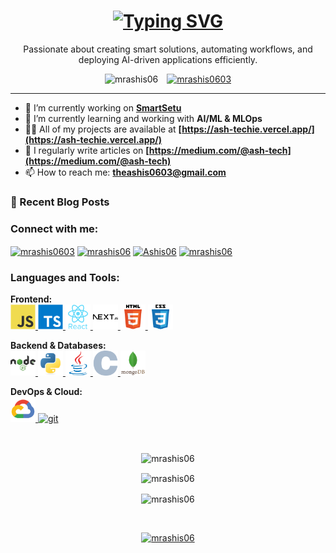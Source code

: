 <h1 align="center">
  <a href="https://ash-techie.vercel.app/">
    <img src="https://readme-typing-svg.herokuapp.com?font=Jetbrains+mono&size=30&pause=150&color=00BFFF&center=true&vCenter=true&width=435&lines=Hi+there+%F0%9F%91%8B;I'm+Ashis+Kumar+Rai;AI%2FML+%26+MLOps+Enthusiast;Full+Stack+Developer;DevOps+Practitioner" alt="Typing SVG" />
  </a>
</h1>

<p align="center">Passionate about creating smart solutions, automating workflows, and deploying AI-driven applications efficiently.</p>

<p align="center"> 
  <img src="https://komarev.com/ghpvc/?username=mrashis06&label=Profile%20views&color=0e75b6&style=flat" alt="mrashis06" /> 
  <a href="https://twitter.com/mrashis0603" target="blank" style="margin-left: 10px;">
    <img src="https://img.shields.io/twitter/follow/mrashis0603?logo=twitter&style=for-the-badge" alt="mrashis0603" />
  </a> 
</p>

---

- 🔭 I’m currently working on **[SmartSetu](https://smart-setu.vercel.app/)**
- 🌱 I’m currently learning and working with **AI/ML & MLOps**
- 👨‍💻 All of my projects are available at **[https://ash-techie.vercel.app/](https://ash-techie.vercel.app/)**
- 📝 I regularly write articles on **[https://medium.com/@ash-tech](https://medium.com/@ash-tech)**
- 📫 How to reach me: **theashis0603@gmail.com**

<h3 align="left">📰 Recent Blog Posts</h3>

<h3 align="left">Connect with me:</h3>
<p align="left">
  <a href="https://twitter.com/mrashis0603" target="blank"><img align="center" src="https://raw.githubusercontent.com/rahuldkjain/github-profile-readme-generator/master/src/images/icons/Social/twitter.svg" alt="mrashis0603" height="30" width="40" /></a>
  <a href="https://www.linkedin.com/in/mrashis06/" target="blank"><img align="center" src="https://raw.githubusercontent.com/rahuldkjain/github-profile-readme-generator/master/src/images/icons/Social/linked-in-alt.svg" alt="mrashis06" height="30" width="40" /></a>
  <a href="https://leetcode.com/u/Ashis06/" target="blank"><img align="center" src="https://raw.githubusercontent.com/rahuldkjain/github-profile-readme-generator/master/src/images/icons/Social/leet-code.svg" alt="Ashis06" height="30" width="40" /></a>
  <a href="https://www.geeksforgeeks.org/user/mrashis06/" target="blank"><img align="center" src="https://raw.githubusercontent.com/rahuldkjain/github-profile-readme-generator/master/src/images/icons/Social/geeks-for-geeks.svg" alt="mrashis06" height="30" width="40" /></a>
</p>

<h3 align="left">Languages and Tools:</h3>
<p align="left">
  <strong>Frontend:</strong><br>
  <a href="https://developer.mozilla.org/en-US/docs/Web/JavaScript" target="_blank" rel="noreferrer"> <img src="https://raw.githubusercontent.com/devicons/devicon/master/icons/javascript/javascript-original.svg" alt="javascript" width="40" height="40"/> </a> 
  <a href="https://www.typescriptlang.org/" target="_blank" rel="noreferrer"> <img src="https://raw.githubusercontent.com/devicons/devicon/master/icons/typescript/typescript-original.svg" alt="typescript" width="40" height="40"/> </a> 
  <a href="https://reactjs.org/" target="_blank" rel="noreferrer"> <img src="https://raw.githubusercontent.com/devicons/devicon/master/icons/react/react-original-wordmark.svg" alt="react" width="40" height="40"/> </a>
  <a href="https://nextjs.org/" target="_blank" rel="noreferrer"> <img src="https://raw.githubusercontent.com/devicons/devicon/master/icons/nextjs/nextjs-original-wordmark.svg" alt="nextjs" width="40" height="40"/> </a>
  <a href="https://www.w3.org/html/" target="_blank" rel="noreferrer"> <img src="https://raw.githubusercontent.com/devicons/devicon/master/icons/html5/html5-original-wordmark.svg" alt="html5" width="40" height="40"/> </a> 
  <a href="https://www.w3schools.com/css/" target="_blank" rel="noreferrer"> <img src="https://raw.githubusercontent.com/devicons/devicon/master/icons/css3/css3-original-wordmark.svg" alt="css3" width="40" height="40"/> </a> 
</p>
<p align="left">
  <strong>Backend & Databases:</strong><br>
  <a href="https://nodejs.org" target="_blank" rel="noreferrer"> <img src="https://raw.githubusercontent.com/devicons/devicon/master/icons/nodejs/nodejs-original-wordmark.svg" alt="nodejs" width="40" height="40"/> </a>
  <a href="https://www.python.org" target="_blank" rel="noreferrer"> <img src="https://raw.githubusercontent.com/devicons/devicon/master/icons/python/python-original.svg" alt="python" width="40" height="40"/> </a>
  <a href="https://www.java.com" target="_blank" rel="noreferrer"> <img src="https://raw.githubusercontent.com/devicons/devicon/master/icons/java/java-original.svg" alt="java" width="40" height="40"/> </a>
  <a href="https://www.cprogramming.com/" target="_blank" rel="noreferrer"> <img src="https://raw.githubusercontent.com/devicons/devicon/master/icons/c/c-original.svg" alt="c" width="40" height="40"/> </a>
  <a href="https://www.mongodb.com/" target="_blank" rel="noreferrer"> <img src="https://raw.githubusercontent.com/devicons/devicon/master/icons/mongodb/mongodb-original-wordmark.svg" alt="mongodb" width="40" height="40"/> </a>
</p>
<p align="left">
  <strong>DevOps & Cloud:</strong><br>
  <a href="https://cloud.google.com" target="_blank" rel="noreferrer"> <img src="https://raw.githubusercontent.com/devicons/devicon/master/icons/googlecloud/googlecloud-original.svg" alt="gcp" width="40" height="40"/> </a>
  <a href="https://git-scm.com/" target="_blank" rel="noreferrer"> <img src="https://www.vectorlogo.zone/logos/git-scm/git-scm-icon.svg" alt="git" width="40" height="40"/> </a> 
</p>

<br>

<p align="center">
  <img align="center" src="https://github-readme-stats.vercel.app/api/top-langs?username=mrashis06&show_icons=true&locale=en&layout=compact&theme=tokyonight" alt="mrashis06" />
</p>
<p align="center">
  <img align="center" src="https://github-readme-stats.vercel.app/api?username=mrashis06&show_icons=true&locale=en&theme=tokyonight" alt="mrashis06" />
</p>
<p align="center">
  <img align="center" src="https://streak-stats.demolab.com/?user=mrashis06&theme=tokyonight" alt="mrashis06" />
</p>

<br>

<p align="center">
  <a href="https://github.com/ryo-ma/github-profile-trophy"><img src="https://github-profile-trophy.vercel.app/?username=mrashis06&theme=tokyonight" alt="mrashis06" /></a>
</p>
